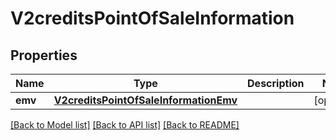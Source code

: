 # V2creditsPointOfSaleInformation

## Properties
Name | Type | Description | Notes
------------ | ------------- | ------------- | -------------
**emv** | [**V2creditsPointOfSaleInformationEmv**](V2creditsPointOfSaleInformationEmv.md) |  | [optional] 

[[Back to Model list]](../README.md#documentation-for-models) [[Back to API list]](../README.md#documentation-for-api-endpoints) [[Back to README]](../README.md)


